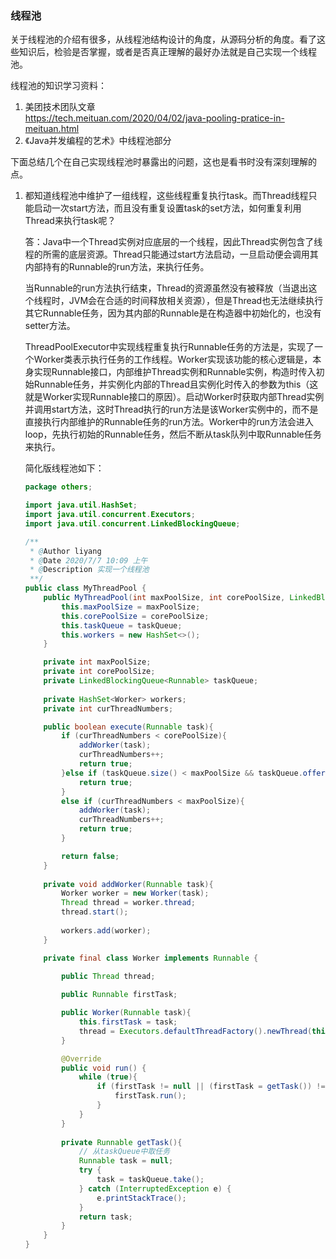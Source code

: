 ### 线程池

关于线程池的介绍有很多，从线程池结构设计的角度，从源码分析的角度。看了这些知识后，检验是否掌握，或者是否真正理解的最好办法就是自己实现一个线程池。

线程池的知识学习资料：
1. 美团技术团队文章  
    https://tech.meituan.com/2020/04/02/java-pooling-pratice-in-meituan.html
2. 《Java并发编程的艺术》中线程池部分

下面总结几个在自己实现线程池时暴露出的问题，这也是看书时没有深刻理解的点。
1. 都知道线程池中维护了一组线程，这些线程重复执行task。而Thread线程只能启动一次start方法，而且没有重复设置task的set方法，如何重复利用Thread来执行task呢？   

    答：Java中一个Thread实例对应底层的一个线程，因此Thread实例包含了线程的所需的底层资源。Thread只能通过start方法启动，一旦启动便会调用其内部持有的Runnable的run方法，来执行任务。   

    当Runnable的run方法执行结束，Thread的资源虽然没有被释放（当退出这个线程时，JVM会在合适的时间释放相关资源），但是Thread也无法继续执行其它Runnable任务，因为其内部的Runnable是在构造器中初始化的，也没有setter方法。   
    
   ThreadPoolExecutor中实现线程重复执行Runnable任务的方法是，实现了一个Worker类表示执行任务的工作线程。Worker实现该功能的核心逻辑是，本身实现Runnable接口，内部维护Thread实例和Runnable实例，构造时传入初始Runnable任务，并实例化内部的Thread且实例化时传入的参数为this（这就是Worker实现Runnable接口的原因）。启动Worker时获取内部Thread实例并调用start方法，这时Thread执行的run方法是该Worker实例中的，而不是直接执行内部维护的Runnable任务的run方法。Worker中的run方法会进入loop，先执行初始的Runnable任务，然后不断从task队列中取Runnable任务来执行。 
   
   简化版线程池如下：
   
   ```java
   package others;
   
   import java.util.HashSet;
   import java.util.concurrent.Executors;
   import java.util.concurrent.LinkedBlockingQueue;
   
   /**
    * @Author liyang
    * @Date 2020/7/7 10:09 上午
    * @Description 实现一个线程池
    **/
   public class MyThreadPool {
       public MyThreadPool(int maxPoolSize, int corePoolSize, LinkedBlockingQueue<Runnable> taskQueue){
           this.maxPoolSize = maxPoolSize;
           this.corePoolSize = corePoolSize;
           this.taskQueue = taskQueue;
           this.workers = new HashSet<>();
       }
   
       private int maxPoolSize;
       private int corePoolSize;
       private LinkedBlockingQueue<Runnable> taskQueue;
       
       private HashSet<Worker> workers;
       private int curThreadNumbers;
   
       public boolean execute(Runnable task){
           if (curThreadNumbers < corePoolSize){
               addWorker(task);
               curThreadNumbers++;
               return true;
           }else if (taskQueue.size() < maxPoolSize && taskQueue.offer(task)){
               return true;
           }
           else if (curThreadNumbers < maxPoolSize){
               addWorker(task);
               curThreadNumbers++;
               return true;
           }
   
           return false;
       }
       
       private void addWorker(Runnable task){
           Worker worker = new Worker(task);
           Thread thread = worker.thread;
           thread.start();
           
           workers.add(worker);
       }
   
       private final class Worker implements Runnable {
   
           public Thread thread;
           
           public Runnable firstTask;
   
           public Worker(Runnable task){
               this.firstTask = task;
               thread = Executors.defaultThreadFactory().newThread(this);
           }
   
           @Override
           public void run() {
               while (true){
                   if (firstTask != null || (firstTask = getTask()) != null){
                       firstTask.run();
                   }
               }
           }
           
           private Runnable getTask(){
               // 从taskQueue中取任务
               Runnable task = null;
               try {
                   task = taskQueue.take();
               } catch (InterruptedException e) {
                   e.printStackTrace();
               }
               return task;
           }
       }
   }

   ```